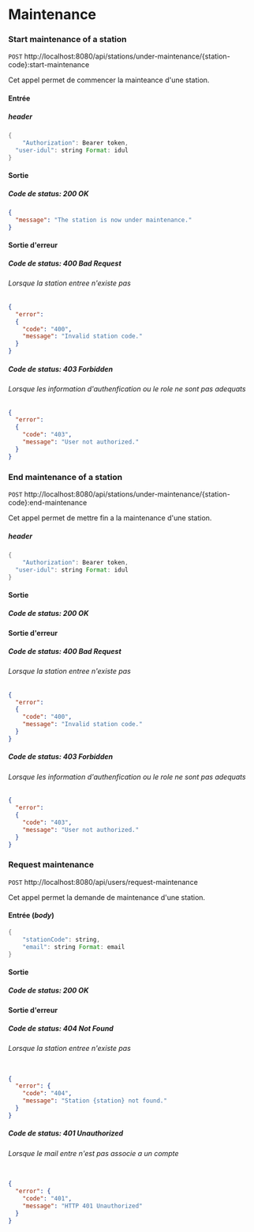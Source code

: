 # Maintenance

### Start maintenance of a station

`POST` http://localhost:8080/api/stations/under-maintenance/{station-code}:start-maintenance

Cet appel permet de commencer la mainteance d'une station.

#### Entrée

##### _header_

```java
{
	"Authorization": Bearer token,
  "user-idul": string Format: idul
}
```

#### Sortie

##### Code de status: 200 OK

```json
{
  "message": "The station is now under maintenance."
}
```

#### Sortie d'erreur

##### Code de status: 400 Bad Request

###### Lorsque la station entree n'existe pas

```json
{
  "error":
  {
    "code": "400",
    "message": "Invalid station code."
  }
}
```

##### Code de status: 403 Forbidden

###### Lorsque les information d'authenfication ou le role ne sont pas adequats

```json
{
  "error":
  {
    "code": "403",
    "message": "User not authorized."
  }
}
```

### End maintenance of a station

`POST` http://localhost:8080/api/stations/under-maintenance/{station-code}:end-maintenance

Cet appel permet de mettre fin a la maintenance d'une station.

##### _header_

```java
{
	"Authorization": Bearer token,
  "user-idul": string Format: idul
}
```


#### Sortie

##### Code de status: 200 OK

#### Sortie d'erreur

##### Code de status: 400 Bad Request

###### Lorsque la station entree n'existe pas

```json
{
  "error":
  {
    "code": "400",
    "message": "Invalid station code."
  }
}
```

##### Code de status: 403 Forbidden

###### Lorsque les information d'authenfication ou le role ne sont pas adequats

```json
{
  "error":
  {
    "code": "403",
    "message": "User not authorized."
  }
}
```


### Request maintenance

`POST` http://localhost:8080/api/users/request-maintenance

Cet appel permet la demande de maintenance d'une station.


#### Entrée (_body_)

```java
{
    "stationCode": string,
    "email": string Format: email
}
```

#### Sortie

##### Code de status: 200 OK

#### Sortie d'erreur

##### Code de status: 404 Not Found

###### Lorsque la station entree n'existe pas

```json

{
  "error": {
    "code": "404",
    "message": "Station {station} not found."
  }
}

```

##### Code de status: 401 Unauthorized

###### Lorsque le mail entre n'est pas associe a un compte

```json

{
  "error": {
    "code": "401",
    "message": "HTTP 401 Unauthorized"
  }
}

```


